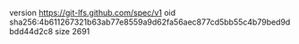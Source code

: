 version https://git-lfs.github.com/spec/v1
oid sha256:4b611267321b63ab77e8559a9d62fa56aec877cd5bb55c4b79bed9dbdd44d2c8
size 2691
